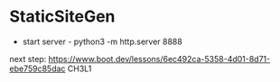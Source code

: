 # StaticSiteGen

* start server - python3 -m http.server 8888

next step: https://www.boot.dev/lessons/6ec492ca-5358-4d01-8d71-ebe759c85dac CH3L1   